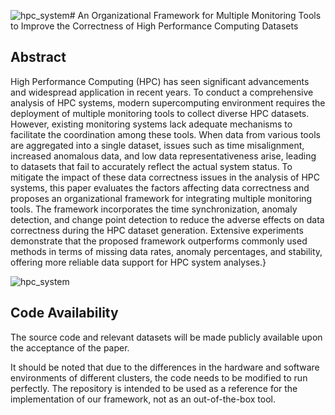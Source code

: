 ![hpc_system](https://github.com/user-attachments/assets/e4b6d13f-2427-43f1-8276-f69af7b0f126)# An Organizational Framework for Multiple Monitoring Tools to Improve the Correctness of High Performance Computing Datasets  

## Abstract
High Performance Computing (HPC) has seen significant advancements and widespread application in recent years. To conduct a comprehensive analysis of HPC systems, modern supercomputing environment requires the deployment of multiple monitoring tools to collect diverse HPC datasets. However, existing monitoring systems lack adequate mechanisms to facilitate the coordination among these tools. When data from various tools are aggregated into a single dataset, issues such as time misalignment, increased anomalous data, and low data representativeness arise, leading to datasets that fail to accurately reflect the actual system status. To mitigate the impact of these data correctness issues in the analysis of HPC systems, this paper evaluates the factors affecting data correctness and proposes an organizational framework for integrating multiple monitoring tools. The framework incorporates the time synchronization, anomaly detection, and change point detection to reduce the adverse effects on data correctness during the HPC dataset generation. Extensive experiments demonstrate that the proposed framework outperforms commonly used methods in terms of missing data rates, anomaly percentages, and stability, offering more reliable data support for HPC system analyses.}

![hpc_system](https://github.com/user-attachments/assets/1caf9a06-793a-43ab-96ef-d06f5fe53225)


## Code Availability
The source code and relevant datasets will be made publicly available upon the acceptance of the paper. 

It should be noted that due to the differences in the hardware and software environments of different clusters, the code needs to be modified to run perfectly. The repository is intended to be used as a reference for the implementation of our framework, not as an out-of-the-box tool.
